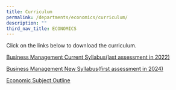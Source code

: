 ```yaml
---
title: Curriculum
permalink: /departments/economics/curriculum/
description: ""
third_nav_title: ECONOMICS
---
```

Click on the links below to download the curriculum.

[Business Management Current Syllabus(last assessment in 2022)](https://www.acsindep.moe.edu.sg/wp-content/uploads/2021/01/Business-Management-Syllabus-Outline.pdf)

[Business Management New Syllabus(first assessment in 2024)](https://www.ibo.org/programmes/diploma-programme/curriculum/individuals-and-societies/business-and-management/)

[Economic Subject Outline](http://www.ibo.org/programmes/diploma-programme/curriculum/individuals-and-societies/economics/)